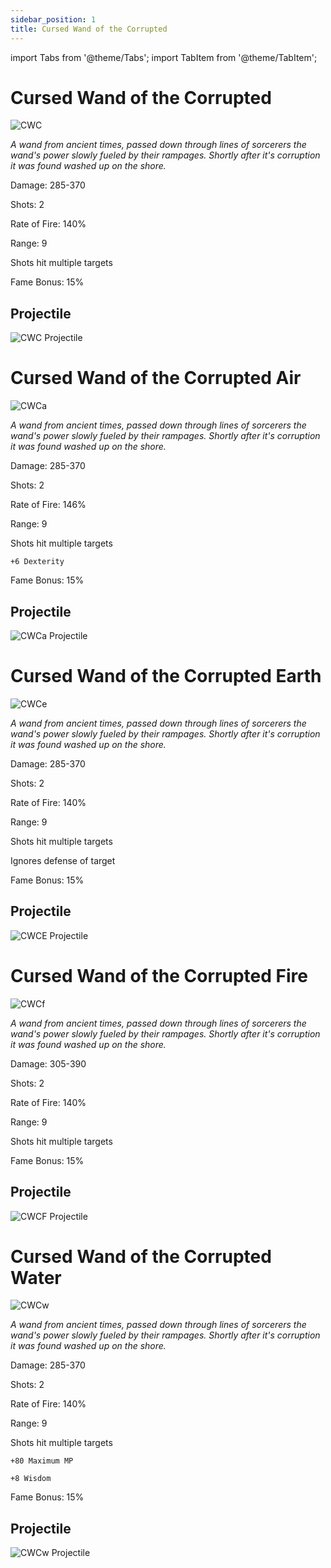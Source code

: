 ```yaml
---
sidebar_position: 1
title: Cursed Wand of the Corrupted
---
```


import Tabs from '@theme/Tabs';
import TabItem from '@theme/TabItem';

<Tabs>
  <TabItem value="Cursed Wand of the Corrupted" label="Cursed Wand of the Corrupted" default>  

# Cursed Wand of the Corrupted

![CWC](https://vwiki.valorserver.com/api/item/picture/cursed%20wand%20of%20the%20corrupted)

<i>A wand from ancient times, passed down through lines of sorcerers the wand's power slowly fueled by their rampages. Shortly after it's corruption it was found washed up on the shore.</i>

Damage: 285-370

Shots: 2

Rate of Fire: 140%

Range: 9

Shots hit multiple targets

Fame Bonus: 15%

## Projectile

![CWC Projectile](https://cdn.discordapp.com/attachments/953134990428868629/997615948070649866/arwand.gif)

  </TabItem>
  <TabItem value="Air" label="Air">

# Cursed Wand of the Corrupted Air

![CWCa](https://vwiki.valorserver.com/api/item/picture/cursed%20wand%20of%20the%20corrupted%20air)

<i>A wand from ancient times, passed down through lines of sorcerers the wand's power slowly fueled by their rampages. Shortly after it's corruption it was found washed up on the shore.</i>
    
Damage: 285-370

Shots: 2

Rate of Fire: 146%

Range: 9

Shots hit multiple targets
    
    +6 Dexterity

Fame Bonus: 15%

## Projectile

![CWCa Projectile](https://cdn.discordapp.com/attachments/953134990428868629/997615948590755870/arwandair.gif)

  </TabItem>
  <TabItem value="Earth" label="Earth">

# Cursed Wand of the Corrupted Earth

![CWCe](https://vwiki.valorserver.com/api/item/picture/cursed%20wand%20of%20the%20corrupted%20Earth)

<i>A wand from ancient times, passed down through lines of sorcerers the wand's power slowly fueled by their rampages. Shortly after it's corruption it was found washed up on the shore.</i>
    
Damage: 285-370

Shots: 2

Rate of Fire: 140%

Range: 9

Shots hit multiple targets
    
Ignores defense of target

Fame Bonus: 15%

## Projectile

![CWCE Projectile](https://cdn.discordapp.com/attachments/953134990428868629/997615948943081612/arwandearth.gif)

  </TabItem>
  <TabItem value="Fire" label="Fire">

# Cursed Wand of the Corrupted Fire
    
![CWCf](https://vwiki.valorserver.com/api/item/picture/cursed%20wand%20of%20the%20corrupted%20fire)

<i>A wand from ancient times, passed down through lines of sorcerers the wand's power slowly fueled by their rampages. Shortly after it's corruption it was found washed up on the shore.</i>
    
Damage: 305-390

Shots: 2

Rate of Fire: 140%

Range: 9

Shots hit multiple targets

Fame Bonus: 15%

## Projectile

![CWCF Projectile](https://cdn.discordapp.com/attachments/953134990428868629/997615949286998036/arwandfire.gif)
  </TabItem>
  <TabItem value="Water" label="Water">

# Cursed Wand of the Corrupted Water
    
![CWCw](https://vwiki.valorserver.com/api/item/picture/cursed%20wand%20of%20the%20corrupted%20water)

<i>A wand from ancient times, passed down through lines of sorcerers the wand's power slowly fueled by their rampages. Shortly after it's corruption it was found washed up on the shore.</i>
    
Damage: 285-370

Shots: 2

Rate of Fire: 140%

Range: 9

Shots hit multiple targets

    +80 Maximum MP
    
    +8 Wisdom
    
Fame Bonus: 15%

## Projectile

![CWCw Projectile](https://cdn.discordapp.com/attachments/953134990428868629/997615949689659473/arwandwater.gif)

  </TabItem>
</Tabs>
